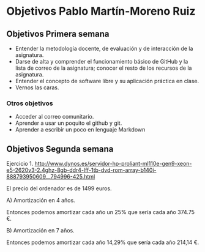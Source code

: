 # Objetivos Pablo Martín-Moreno Ruiz

## Objetivos Primera semana

* Entender la metodología docente, de evaluación y de interacción de la asignatura.
* Darse de alta y comprender el funcionamiento básico de GitHub y la lista de correo de la asignatura; conocer el resto de los recursos de la asignatura.
* Entender el concepto de software libre y su aplicación práctica en clase.
* Vernos las caras.

### Otros objetivos
* Acceder al correo comunitario.
* Aprender a usar un poquito el github y git.
* Aprender a escribir un poco en lenguaje Markdown


## Objetivos Segunda semana

Ejercicio 1. http://www.dynos.es/servidor-hp-proliant-ml110e-gen9-xeon-e5-2620v3-2.4ghz-8gb-ddr4-lff-1tb-dvd-rom-array-b140i-888793950609__794996-425.html

El precio del ordenador es de 1499 euros.

 A) Amortización en 4 años.
 
  Entonces podemos amortizar cada año un 25%  que sería cada año 374.75 €.
  
 B) Amortización en 7 años.
 
  Entonces podemos amortizar cada año 14,29% que sería cada año 214,14 €.
